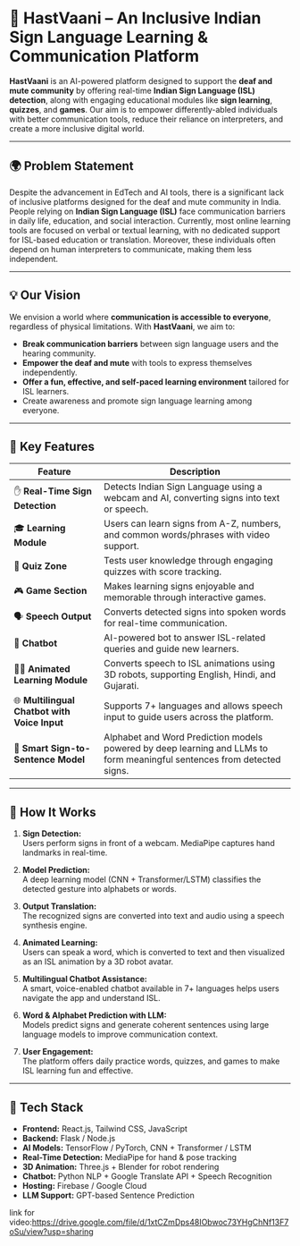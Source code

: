# 🤟 HastVaani – An Inclusive Indian Sign Language Learning & Communication Platform

**HastVaani** is an AI-powered platform designed to support the **deaf and mute community** by offering real-time **Indian Sign Language (ISL) detection**, along with engaging educational modules like **sign learning**, **quizzes**, and **games**. Our aim is to empower differently-abled individuals with better communication tools, reduce their reliance on interpreters, and create a more inclusive digital world.

---

## 🌍 Problem Statement

Despite the advancement in EdTech and AI tools, there is a significant lack of inclusive platforms designed for the deaf and mute community in India. People relying on **Indian Sign Language (ISL)** face communication barriers in daily life, education, and social interaction. Currently, most online learning tools are focused on verbal or textual learning, with no dedicated support for ISL-based education or translation. Moreover, these individuals often depend on human interpreters to communicate, making them less independent.

---

## 💡 Our Vision

We envision a world where **communication is accessible to everyone**, regardless of physical limitations. With **HastVaani**, we aim to:

- **Break communication barriers** between sign language users and the hearing community.
- **Empower the deaf and mute** with tools to express themselves independently.
- **Offer a fun, effective, and self-paced learning environment** tailored for ISL learners.
- Create awareness and promote sign language learning among everyone.

---

## 🚀 Key Features

| Feature | Description |
|--------|-------------|
| ✋ **Real-Time Sign Detection** | Detects Indian Sign Language using a webcam and AI, converting signs into text or speech. |
| 🎓 **Learning Module** | Users can learn signs from A-Z, numbers, and common words/phrases with video support. |
| 🧠 **Quiz Zone** | Tests user knowledge through engaging quizzes with score tracking. |
| 🎮 **Game Section** | Makes learning signs enjoyable and memorable through interactive games. |
| 🗣️ **Speech Output** | Converts detected signs into spoken words for real-time communication. |
| 🤖 **Chatbot** | AI-powered bot to answer ISL-related queries and guide new learners. |
| 🧑‍🏫 **Animated Learning Module** | Converts speech to ISL animations using 3D robots, supporting English, Hindi, and Gujarati. |
| 🌐 **Multilingual Chatbot with Voice Input** | Supports 7+ languages and allows speech input to guide users across the platform. |
| 🧠 **Smart Sign-to-Sentence Model** | Alphabet and Word Prediction models powered by deep learning and LLMs to form meaningful sentences from detected signs. |

---

## 🎯 How It Works

1. **Sign Detection:**  
   Users perform signs in front of a webcam. MediaPipe captures hand landmarks in real-time.

2. **Model Prediction:**  
   A deep learning model (CNN + Transformer/LSTM) classifies the detected gesture into alphabets or words.

3. **Output Translation:**  
   The recognized signs are converted into text and audio using a speech synthesis engine.

4. **Animated Learning:**  
   Users can speak a word, which is converted to text and then visualized as an ISL animation by a 3D robot avatar.

5. **Multilingual Chatbot Assistance:**  
   A smart, voice-enabled chatbot available in 7+ languages helps users navigate the app and understand ISL.

6. **Word & Alphabet Prediction with LLM:**  
   Models predict signs and generate coherent sentences using large language models to improve communication context.

7. **User Engagement:**  
   The platform offers daily practice words, quizzes, and games to make ISL learning fun and effective.

---

## 🧰 Tech Stack

- **Frontend:** React.js, Tailwind CSS, JavaScript  
- **Backend:** Flask / Node.js  
- **AI Models:** TensorFlow / PyTorch, CNN + Transformer / LSTM  
- **Real-Time Detection:** MediaPipe for hand & pose tracking  
- **3D Animation:** Three.js + Blender for robot rendering  
- **Chatbot:** Python NLP + Google Translate API + Speech Recognition  
- **Hosting:** Firebase / Google Cloud  
- **LLM Support:** GPT-based Sentence Prediction


link for video:https://drive.google.com/file/d/1xtCZmDps48IObwoc73YHgChNf13F7oSu/view?usp=sharing
